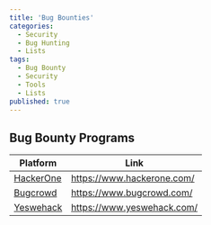 ```yaml
---
title: 'Bug Bounties'
categories:
  - Security
  - Bug Hunting
  - Lists
tags:
  - Bug Bounty
  - Security
  - Tools
  - Lists
published: true
---
```


Bug Bounty Programs
-----------------

| Platform                              | Link                      |
|---------------------------------------|---------------------------|
| [HackerOne](https://www.hackerone.com/)       | https://www.hackerone.com/    |
| [Bugcrowd](https://www.bugcrowd.com/) | https://www.bugcrowd.com/ |
| [Yeswehack](https://www.yeswehack.com/) | https://www.yeswehack.com/ |

